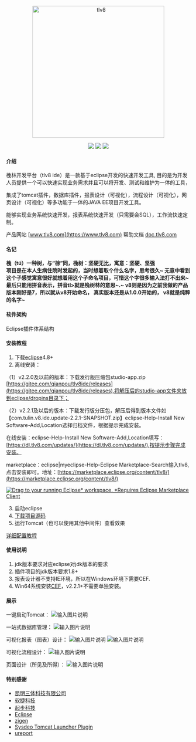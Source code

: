 <p align="center">
<a href="https://www.tlv8.com" rel="nofollow">
   <img src="https://images.gitee.com/uploads/images/2021/1019/103335_e14063b4_1210964.png" alt="tlv8" width="360">
</a>
</p>

<p align="center">  
  <a href="#"><img src='https://img.shields.io/badge/jdk-1.8+-redviolet.svg'/></a>
  <a href='LICENSE'><img src='https://img.shields.io/badge/License-EPL2.0-blue.svg'></img></a>
  <a href='../../releases'><img src='https://img.shields.io/badge/gitee--release-2.4-blueviolet.svg'></a>
</p>

#### 介绍
㭸林开发平台（tlv8 ide）是一款基于eclipse开发的快速开发工具, 目的是为开发人员提供一个可以快速实现业务需求并且可以将开发、测试和维护为一体的工具，

集成了tomcat插件，数据库插件，报表设计（可视化），流程设计（可视化），网页设计（可视化）等多功能于一体的JAVA EE项目开发工具。

能够实现业务系统快速开发，报表系统快速开发（只需要会SQL），工作流快速定制。

产品网站
[www.tlv8.com](https://www.tlv8.com)
帮助文档
[doc.tlv8.com](https://doc.tlv8.com)

#### 名记
 **㭸（tú）一种树，与“梌”同，㭸树：坚硬无比，寓意：坚硬、坚强  
项目是在本人生病住院时发起的，当时想着取个什么名字，思考很久~ 无意中看到这个子感觉寓意很好就想着用这个子命名项目，可惜这个字很多输入法打不出来~ 最后只能用拼音表示，拼音tl>就是㭸树林的意思~.~ v8则是因为之前我做的产品版本刚好是7，所以就从v8开始命名， 真实版本还是从1.0.0开始的， v8就是纯粹的名字~** 




#### 软件架构
Eclipse插件体系结构


#### 安装教程

1.  下载[eclipse](https://www.eclipse.org/downloads/packages/)4.8+
2.  离线安装：

（1）v2.2.0及以前的版本：下载发行版压缩包studio-app.zip [https://gitee.com/qianpou/tlv8ide/releases](https://gitee.com/qianpou/tlv8ide/releases),将解压后的studio-app文件夹放到eclipse/dropins目录下；

（2）v2.2.1及以后的版本：下载发行版分压包，解压后得到版本文件如【com.tulin.v8.ide.update-2.2.1-SNAPSHOT.zip】eclipse-Help-Install New Software-Add,Location选择归档文件，根据提示完成安装。

在线安装：eclipse-Help-Install New Software-Add,Location填写：[https://dl.tlv8.com/updates/](https://dl.tlv8.com/updates/),按提示步骤完成安装。

marketplace：eclipse|myeclipse-Help-Eclipse Marketplace-Search输入tlv8,点击安装即可。地址：[https://marketplace.eclipse.org/content/tlv8/](https://marketplace.eclipse.org/content/tlv8/)

[![Drag to your running Eclipse* workspace. *Requires Eclipse Marketplace Client](https://marketplace.eclipse.org/sites/all/themes/solstice/public/images/marketplace/btn-install.svg)](http://marketplace.eclipse.org/marketplace-client-intro?mpc_install=5466625 "Drag to your running Eclipse* workspace. *Requires Eclipse Marketplace Client")

3.  启动eclipse
4.  [下载项目源码](https://gitee.com/qianpou/tl)
5.  运行Tomcat（也可以使用其他中间件）查看效果

[详细配置教程](https://blog.csdn.net/qianpou/article/details/120593335?spm=1001.2014.3001.5502)

#### 使用说明

1.  jdk版本要求对应eclipse对jdk版本的要求
2.  插件项目的jdk版本要求1.8+
3.  报表设计器不支持IE环境，所以在Windows环境下需要CEF.
4.  Win64系统安装[CEF](https://gitee.com/qianpou/chromium-swt)，v2.2.1+不需要单独安装。


#### 展示
一键启动Tomcat：
![输入图片说明](https://images.gitee.com/uploads/images/2021/0918/105611_a540e114_1210964.jpeg "tomcat.jpg")

一站式数据库管理：
![输入图片说明](https://images.gitee.com/uploads/images/2021/0918/105734_2a26f3db_1210964.png "数据库.png")

可视化报表（图表）设计：
![输入图片说明](https://images.gitee.com/uploads/images/2021/0918/105900_66e21efa_1210964.png "报表.png")
![输入图片说明](https://images.gitee.com/uploads/images/2021/0918/111012_b2ec2658_1210964.png "图表.png")

可视化流程设计：
![输入图片说明](https://images.gitee.com/uploads/images/2021/0918/110506_33fea444_1210964.png "流程设计.png")

页面设计（所见及所得）：
![输入图片说明](https://images.gitee.com/uploads/images/2021/0918/110719_6dbdae41_1210964.png "界面设计.png")


#### 特别感谢


- [昆明三体科技有限公司](https://e.gitee.com/kmsanti/)
- [软捷科技](https://www.yunagile.com/)
- [起步科技](https://www.justep.com/)
- [Eclipse](https://www.eclipse.org/)
- [zigen](http://www.ne.jp/asahi/zigen/home/plugin/dbviewer/about_en.html)
- [Sysdeo Tomcat Launcher Plugin](http://www.eclipsetotale.com/tomcatPlugin.html)
- [ureport](https://gitee.com/youseries/ureport)




